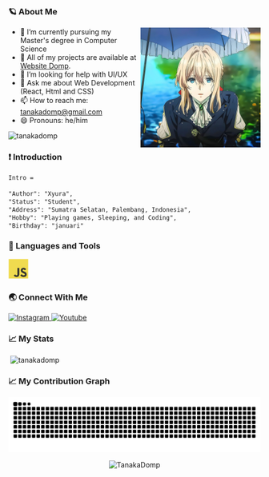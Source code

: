 ### 🪐 About Me

<img align="right" height="240" src="https://raw.githubusercontent.com/TanakaDomp/uploder-db/main/uploads/1733497409844.jpeg"  />
<div align="left">
	
- 🔭 I’m currently pursuing my Master's degree in Computer Science
- 🌱 All of my projects are available at [Website Domp](https://www.tanakadomp.biz.id).
- 🤔 I’m looking for help with UI/UX
- 💬 Ask me about Web Development (React, Html and CSS)
- 📫 How to reach me: tanakadomp@gmail.com
- 😄 Pronouns: he/him

<div>

<p align="left"> <img src="https://komarev.com/ghpvc/?username=tanakadomp&label=Profile%20views&color=0e75b6&style=flat" alt="tanakadomp" /> </p>

 ### ❗ Introduction
```
Intro =

"Author": "Xyura",
"Status": "Student",
"Address": "Sumatra Selatan, Palembang, Indonesia",
"Hobby": "Playing games, Sleeping, and Coding",
"Birthday": "januari"
```

### 📖 Languages and Tools
<p align="left"> <a href="https://developer.mozilla.org/en-US/docs/Web/JavaScript" target="_blank" rel="noreferrer"> <img src="https://raw.githubusercontent.com/devicons/devicon/master/icons/javascript/javascript-original.svg" alt="javascript" width="40" height="40"/> </a> </p>

### 🌏 Connect With Me

<a href="https://www.instagram.com/senn_hndra"> 
    <img src="https://img.shields.io/badge/Instagram-E4405F?style=for-the-badge&logo=instagram&logoColor=white" title="Instagram"  alt="Instagram"/>
</a>
<a href="https://www.youtube.com/@senzndra"> 
    <img src="https://img.shields.io/badge/YouTube-FF0000?style=for-the-badge&logo=youtube&logoColor=white" title="Youtube"  alt="Youtube"/>
</a>

### 📈 My Stats
<p>&nbsp;<img align="center" src="https://github-readme-stats.vercel.app/api?username=TanakaDomp&show_icons=true&theme=radical" alt="tanakadomp" /></p>

### 📈 My Contribution Graph
![Snake Contribution Animation](https://raw.githubusercontent.com/adeeteya/adeeteya/output/snake.svg)
<div align="center">
	
<img src="https://moe-counter.glitch.me/get/@Anya_v2-Md?theme=gelbooru" width="300" height="150" alt="TanakaDomp">
</div>
